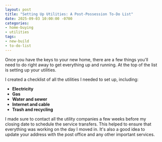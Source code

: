 ```yaml
---
layout: post
title: "Setting Up Utilities: A Post-Possession To-Do List"
date: 2025-09-03 10:00:00 -0700
categories:
- home-buying
- utilities
tags:
- new-build
- to-do-list
---
```


Once you have the keys to your new home, there are a few things you'll need to do right away to get everything up and running. At the top of the list is setting up your utilities.

I created a checklist of all the utilities I needed to set up, including:

*   **Electricity**
*   **Gas**
*   **Water and sewer**
*   **Internet and cable**
*   **Trash and recycling**

I made sure to contact all the utility companies a few weeks before my closing date to schedule the service transfers. This helped to ensure that everything was working on the day I moved in. It's also a good idea to update your address with the post office and any other important services.
